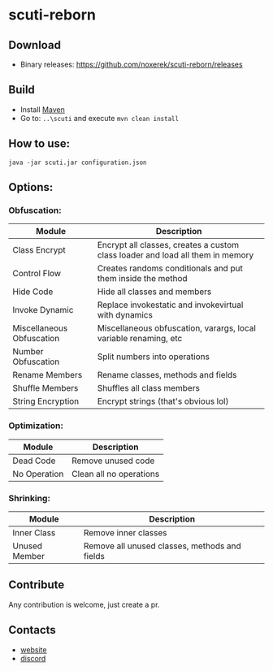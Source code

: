 # scuti-reborn

## Download
* Binary releases: https://github.com/noxerek/scuti-reborn/releases

## Build
* Install [Maven](https://maven.apache.org/download.html)
* Go to: `..\scuti` and execute `mvn clean install`

## How to use:

```java -jar scuti.jar configuration.json```

## Options:

### Obfuscation:

| Module | Description |
| --- | --- |
| Class Encrypt | Encrypt all classes, creates a custom class loader and load all them in memory |
| Control Flow | Creates randoms conditionals and put them inside the method |
| Hide Code | Hide all classes and members |
| Invoke Dynamic | Replace invokestatic and invokevirtual with dynamics |
| Miscellaneous Obfuscation | Miscellaneous obfuscation, varargs, local variable renaming, etc |
| Number Obfuscation | Split numbers into operations |
| Rename Members | Rename classes, methods and fields |
| Shuffle Members | Shuffles all class members |
| String Encryption | Encrypt strings (that's obvious lol) |

### Optimization:

| Module | Description |
| --- | --- |
| Dead Code | Remove unused code |
| No Operation | Clean all no operations |

### Shrinking:

| Module | Description |
| --- | --- |
| Inner Class | Remove inner classes |
| Unused Member | Remove all unused classes, methods and fields |

## Contribute

Any contribution is welcome, just create a pr.

## Contacts
* [website](https://avarioncode.eu/)
* [discord](https://discord.gg/HjaRm5Y7Y2)
